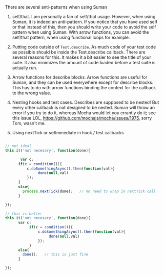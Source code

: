 There are several anti-patterns when using Suman


1. self/that. I am personally a fan of self/that usage. However, when using Suman, it is indeed an anti-pattern. If you notice that you
have used self or that instead of this, then you should write your code to avoid the self pattern when using Suman. With arrow functions, you can
avoid the self/that pattern, when using functional loops for example.

2. Putting code outside of ```Test.describe```. As much code of your test code as possible should be inside the Test.describe callback.
There are several reasons for this. It makes it a bit easier to see the title of your suite. It also minimizes the 
amount of code loaded before a test suite is actually run.

3. Arrow functions for describe blocks. Arrow functions are useful for Suman, and they can be used everywhere except 
for describe blocks. This has to do with arrow functions binding the context for the callback to the wrong value.

4. Nesting hooks and test cases. Describes are supposed to be nested! But every other callback is not designed to be nested.
Suman will throw an error if you try to do it, whereas Mocha would let you errantly do it; see this issue LOL,
https://github.com/mochajs/mocha/issues/1975, sorry Tom, wasn't me.


5. Using nextTick or setImmediate in hook / test callbacks

```js

// not ideal
this.it('not necesary', function(done){

       var c;
      if(c = condition()){
          c.doSomethingAsync().then(function(val){
               done(null,val)
          });
      }
      else{
        process.nextTick(done);   // no need to wrap in nextTick call
      }

});

// this is better
this.it('not necesary', function(done){
      var c;
           if(c = condition()){
               c.doSomethingAsync().then(function(val){
                    done(null,val)
               });
           }
      else{
        done();   // this is just fine
      }

});
```
